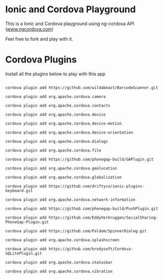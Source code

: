 Ionic and Cordova Playground
===

This is a Ionic and Cordova playground using ng-cordova API (www.ngcordova.com)

Feel free to fork and play with it.


Cordova Plugins
===

Install all the plugins below to play with this app 

```

cordova plugin add https://github.com/wildabeast/BarcodeScanner.git

cordova plugin add org.apache.cordova.camera

cordova plugin add org.apache.cordova.contacts

cordova plugin add org.apache.cordova.device

cordova plugin add org.apache.cordova.device-motion

cordova plugin add org.apache.cordova.device-orientation

cordova plugin add org.apache.cordova.dialogs

cordova plugin add org.apache.cordova.file

cordova plugin add https://github.com/phonegap-build/GAPlugin.git

cordova plugin add org.apache.cordova.geolocation

cordova plugin add org.apache.cordova.globalization

cordova plugin add https://github.com/driftyco/ionic-plugins-keyboard.git

cordova plugin add org.apache.cordova.network-information

cordova plugin add https://github.com/phonegap-build/PushPlugin.git

cordova plugin add https://github.com/EddyVerbruggen/SocialSharing-PhoneGap-Plugin.git

cordova plugin add https://github.com/Paldom/SpinnerDialog.git

cordova plugin add org.apache.cordova.splashscreen

cordova plugin add https://github.com/brodysoft/Cordova-SQLitePlugin.git

cordova plugin add org.apache.cordova.statusbar

cordova plugin add org.apache.cordova.vibration

```

